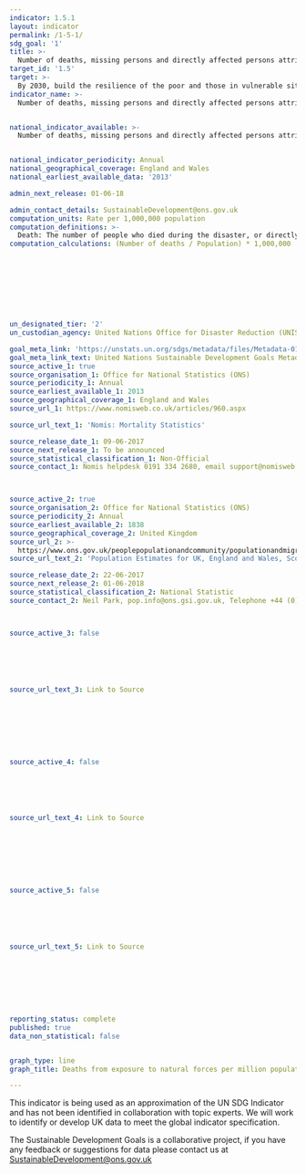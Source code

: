 ```yaml
---
indicator: 1.5.1
layout: indicator
permalink: /1-5-1/
sdg_goal: '1'
title: >-
  Number of deaths, missing persons and directly affected persons attributed to disasters per 100,000 population (repeat of 1 and 13.1.1)
target_id: '1.5'
target: >-
  By 2030, build the resilience of the poor and those in vulnerable situations and reduce their exposure and vulnerability to climate-related extreme events and other economic, social and environmental shocks and disasters
indicator_name: >-
  Number of deaths, missing persons and directly affected persons attributed to disasters per 100,000 population (repeat of 1 and 13.1.1)


national_indicator_available: >-
  Number of deaths, missing persons and directly affected persons attributed to disasters per 1,000,000 population


national_indicator_periodicity: Annual
national_geographical_coverage: England and Wales
national_earliest_available_data: '2013'

admin_next_release: 01-06-18

admin_contact_details: SustainableDevelopment@ons.gov.uk
computation_units: Rate per 1,000,000 population
computation_definitions: >-
  Death: The number of people who died during the disaster, or directly after, as a direct result of the hazardous event. Missing: The number of people whose whereabouts is unknown since the hazardous event. It includes people who are presumed dead although there is no physical evidence. The data on number of deaths and number of missing are mutually exclusive. Affected: People who are affected, either directly or indirectly, by a hazardous event. Directly affected: People who have suffered injury, illness or other health effects; who were evacuated, displaced, relocated or have suffered direct damage to their livelihoods, economic, physical, social, cultural and environmental assets. Indirectly affected: People who have suffered consequences, other than or in addition to direct effects, over time due to disruption or changes in economy, critical infrastructures, basic services, commerce, work or social, health and psychological consequences. In this indicator, given the difficulties in assessing the full range of all affected (directly and indirectly), UNISDR proposes the use of an indicator that would estimate “directly affected” as a proxy for the number of affected. This indicator, while not perfect, comes from data widely available and could be used consistently across countries and over time to measure the achievement of the Target B of the Sendai Framework. [a] An open-ended intergovernmental expert working group on indicators and terminology relating to disaster risk reduction established by the General Assembly (resolution 69/284) is developing a set of indicators to measure global progress in the implementation of the Sendai Framework. These indicators will eventually reflect the agreements on the Sendai Framework indicators.
computation_calculations: (Number of deaths / Population) * 1,000,000









un_designated_tier: '2'
un_custodian_agency: United Nations Office for Disaster Reduction (UNISDR)

goal_meta_link: 'https://unstats.un.org/sdgs/metadata/files/Metadata-01-05-01.pdf '
goal_meta_link_text: United Nations Sustainable Development Goals Metadata (PDF 224 KB)
source_active_1: true
source_organisation_1: Office for National Statistics (ONS)
source_periodicity_1: Annual
source_earliest_available_1: 2013
source_geographical_coverage_1: England and Wales
source_url_1: https://www.nomisweb.co.uk/articles/960.aspx

source_url_text_1: 'Nomis: Mortality Statistics'

source_release_date_1: 09-06-2017
source_next_release_1: To be announced
source_statistical_classification_1: Non-Official
source_contact_1: Nomis helpdesk 0191 334 2680, email support@nomisweb.co.uk



source_active_2: true
source_organisation_2: Office for National Statistics (ONS)
source_periodicity_2: Annual
source_earliest_available_2: 1838
source_geographical_coverage_2: United Kingdom
source_url_2: >-
  https://www.ons.gov.uk/peoplepopulationandcommunity/populationandmigration/populationestimates/datasets/populationestimatesforukenglandandwalesscotlandandnorthernireland
source_url_text_2: 'Population Estimates for UK, England and Wales, Scotland and Northern Ireland'

source_release_date_2: 22-06-2017
source_next_release_2: 01-06-2018
source_statistical_classification_2: National Statistic
source_contact_2: Neil Park, pop.info@ons.gsi.gov.uk, Telephone +44 (0)1329 444661



source_active_3: false






source_url_text_3: Link to Source








source_active_4: false






source_url_text_4: Link to Source








source_active_5: false






source_url_text_5: Link to Source








reporting_status: complete
published: true
data_non_statistical: false


graph_type: line
graph_title: Deaths from exposure to natural forces per million population

---
```

This indicator is being used as an approximation of the UN SDG Indicator and has not been identified in collaboration with topic experts. We will work to identify or develop UK data to meet the global indicator specification.
  
The Sustainable Development Goals is a collaborative project, if you have any feedback or suggestions for data please contact us at <SustainableDevelopment@ons.gov.uk>



